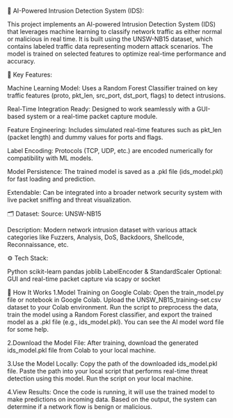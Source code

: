 🔐 AI-Powered Intrusion Detection System (IDS):

This project implements an AI-powered Intrusion Detection System (IDS) that leverages machine learning to classify network traffic as either normal or malicious in real time. It is built using the UNSW-NB15 dataset, which contains labeled traffic data representing modern attack scenarios. The model is trained on selected features to optimize real-time performance and accuracy.

🧠 Key Features:

Machine Learning Model: Uses a Random Forest Classifier trained on key traffic features (proto, pkt_len, src_port, dst_port, flags) to detect intrusions.

Real-Time Integration Ready: Designed to work seamlessly with a GUI-based system or a real-time packet capture module.

Feature Engineering: Includes simulated real-time features such as pkt_len (packet length) and dummy values for ports and flags.

Label Encoding: Protocols (TCP, UDP, etc.) are encoded numerically for compatibility with ML models.

Model Persistence: The trained model is saved as a .pkl file (ids_model.pkl) for fast loading and prediction.

Extendable: Can be integrated into a broader network security system with live packet sniffing and threat visualization.


🗂 Dataset:
Source: UNSW-NB15

Description: Modern network intrusion dataset with various attack categories like Fuzzers, Analysis, DoS, Backdoors, Shellcode, Reconnaissance, etc.


⚙️ Tech Stack:

Python
scikit-learn
pandas
joblib
LabelEncoder & StandardScaler
Optional: GUI and real-time packet capture via scapy or socket

🚀 How It Works
1.Model Training on Google Colab:
Open the train_model.py file or notebook in Google Colab.
Upload the UNSW_NB15_training-set.csv dataset to your Colab environment.
Run the script to preprocess the data, train the model using a Random Forest classifier, and export the trained model as a .pkl file (e.g., ids_model.pkl).
You can see the AI model word file for some help.

2.Download the Model File:
After training, download the generated ids_model.pkl file from Colab to your local machine.

3.Use the Model Locally:
Copy the path of the downloaded ids_model.pkl file.
Paste the path into your local script that performs real-time threat detection using this model.
Run the script on your local machine.

4.View Results:
Once the code is running, it will use the trained model to make predictions on incoming data.
Based on the output, the system can determine if a network flow is benign or malicious.

